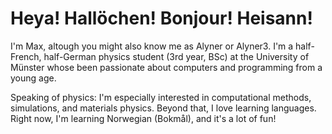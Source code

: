Heya! Hallöchen! Bonjour! Heisann!
==================================

I'm Max, altough you might also know me as Alyner or Alyner3. I'm a half-French, half-German physics student (3rd year, BSc) at the University of Münster whose been passionate about computers and programming from a young age.

Speaking of physics: I'm especially interested in computational methods, simulations, and materials physics. Beyond that, I love learning languages. Right now, I'm learning Norwegian (Bokmål), and it's a lot of fun!